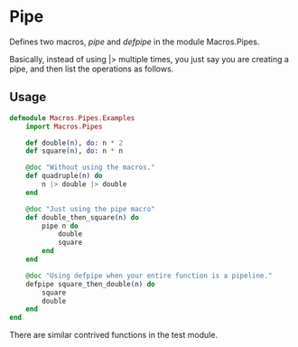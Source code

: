 # Pipe

Defines two macros, *pipe* and *defpipe* in the module Macros.Pipes.

Basically, instead of using |> multiple times, you just say you are creating a pipe,
and then list the operations as follows.

## Usage

```elixir
defmodule Macros.Pipes.Examples
    import Macros.Pipes

    def double(n), do: n * 2
    def square(n), do: n * n

    @doc "Without using the macros."
    def quadruple(n) do
        n |> double |> double
    end

    @doc "Just using the pipe macro"
    def double_then_square(n) do
        pipe n do
            double
            square
        end
    end

    @doc "Using defpipe when your entire function is a pipeline."
    defpipe square_then_double(n) do
        square
        double
    end
end
```

There are similar contrived functions in the test module.